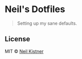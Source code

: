 # Neil's Dotfiles

> Setting up my sane defaults.

## License

MIT © [Neil Kistner](//github.com/wyze)
